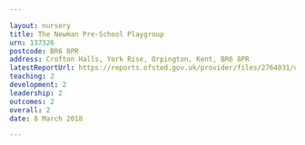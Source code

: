 ```yaml
---

layout: nursery
title: The Newman Pre-School Playgroup
urn: 137326
postcode: BR6 8PR
address: Crofton Halls, York Rise, Orpington, Kent, BR6 8PR
latestReportUrl: https://reports.ofsted.gov.uk/provider/files/2764031/urn/137326.pdf
teaching: 2
development: 2
leadership: 2
outcomes: 2
overall: 2
date: 8 March 2018

---
```

